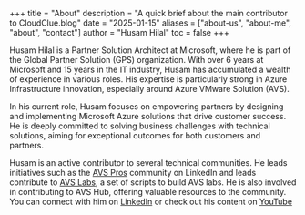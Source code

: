 +++
title = "About"
description = "A quick brief about the main contributor to CloudClue.blog"
date = "2025-01-15"
aliases = ["about-us", "about-me", "about", "contact"]
author = "Husam Hilal"
toc = false
+++

Husam Hilal is a Partner Solution Architect at Microsoft, where he is part of the Global Partner Solution (GPS) organization. With over 6 years at Microsoft and 15 years in the IT industry, Husam has accumulated a wealth of experience in various roles. His expertise is particularly strong in Azure Infrastructure innovation, especially around Azure VMware Solution (AVS).

In his current role, Husam focuses on empowering partners by designing and implementing Microsoft Azure solutions that drive customer success. He is deeply committed to solving business challenges with technical solutions, aiming for exceptional outcomes for both customers and partners.

Husam is an active contributor to several technical communities. He leads initiatives such as the [AVS Pros](https://aka.ms/AVSPros) community on LinkedIn and leads contribute to [AVS Labs](https://aka.ms/AVSLabs), a set of scripts to build AVS labs. He is also involved in contributing to AVS Hub, offering valuable resources to the community. You can connect with him on [LinkedIn](https://www.linkedin.com/in/husamhilal) or check out his content on [YouTube](https://youtube.com/husamhilal)